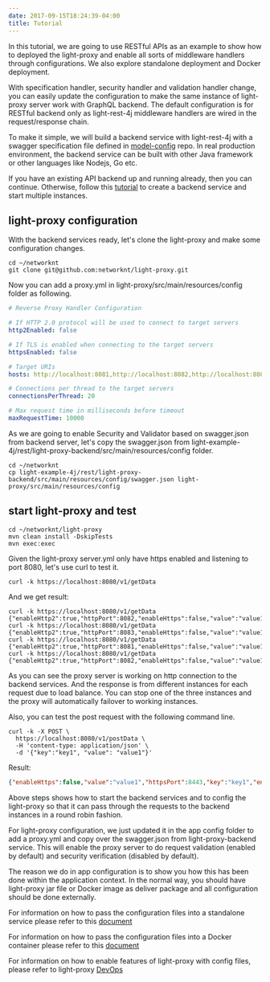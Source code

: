 ```yaml
---
date: 2017-09-15T18:24:39-04:00
title: Tutorial
---
```


In this tutorial, we are going to use RESTful APIs as an example to show how to
deployed the light-proxy and enable all sorts of middleware handlers through
configurations. We also explore standalone deployment and Docker deployment. 

With specification handler, security handler and validation handler change, you
can easily update the configuration to make the same instance of light-proxy
server work with GraphQL backend. The default configuration is for RESTful backend
only as light-rest-4j middleware handlers are wired in the request/response chain.

To make it simple, we will build a backend service with light-rest-4j with a
swagger specification file defined in [model-config](https://github.com/networknt/model-config) 
repo. In real production environment, the backend service can be built with other 
Java framework or other languages like Nodejs, Go etc.

If you have an existing API backend up and running already, then you can continue.
Otherwise, follow this
[tutorial](https://networknt.github.io/light-proxy/tutorial/backend/)
to create a backend service and start multiple instances.

## light-proxy configuration

With the backend services ready, let's clone the light-proxy and make some configuration
changes. 

```
cd ~/networknt
git clone git@github.com:networknt/light-proxy.git
```

Now you can add a proxy.yml in light-proxy/src/main/resources/config folder as following.

```yaml
# Reverse Proxy Handler Configuration

# If HTTP 2.0 protocol will be used to connect to target servers
http2Enabled: false

# If TLS is enabled when connecting to the target servers
httpsEnabled: false

# Target URIs
hosts: http://localhost:8081,http://localhost:8082,http://localhost:8083

# Connections per thread to the target servers
connectionsPerThread: 20

# Max request time in milliseconds before timeout
maxRequestTime: 10000

``` 

As we are going to enable Security and Validator based on swagger.json from backend server,
let's copy the swagger.json from light-example-4j/rest/light-proxy-backend/src/main/resources/config folder.

```
cd ~/networknt
cp light-example-4j/rest/light-proxy-backend/src/main/resources/config/swagger.json light-proxy/src/main/resources/config
```

## start light-proxy and test

```
cd ~/networknt/light-proxy
mvn clean install -DskipTests
mvn exec:exec
```

Given the light-proxy server.yml only have https enabled and listening to port 8080, let's
use curl to test it.

```
curl -k https://localhost:8080/v1/getData
```

And we get result:

```
curl -k https://localhost:8080/v1/getData
{"enableHttp2":true,"httpPort":8082,"enableHttps":false,"value":"value1","httpsPort":8443,"key":"key1"}
curl -k https://localhost:8080/v1/getData
{"enableHttp2":true,"httpPort":8083,"enableHttps":false,"value":"value1","httpsPort":8443,"key":"key1"}
curl -k https://localhost:8080/v1/getData
{"enableHttp2":true,"httpPort":8081,"enableHttps":false,"value":"value1","httpsPort":8443,"key":"key1"}
curl -k https://localhost:8080/v1/getData
{"enableHttp2":true,"httpPort":8082,"enableHttps":false,"value":"value1","httpsPort":8443,"key":"key1"}
```

As you can see the proxy server is working on http connection to the backend services. And 
the response is from different instances for each request due to load balance. You can stop 
one of the three instances and the proxy will automatically failover to working instances.

Also, you can test the post request with the following command line.

```
curl -k -X POST \
  https://localhost:8080/v1/postData \
  -H 'content-type: application/json' \
  -d '{"key":"key1", "value": "value1"}'
```

Result: 

```json
{"enableHttps":false,"value":"value1","httpsPort":8443,"key":"key1","enableHttp2":true,"httpPort":8083}s
```

Above steps shows how to start the backend services and to config the light-proxy so that it
can pass through the requests to the backend instances in a round robin fashion. 

For light-proxy configuration, we just updated it in the app config folder to add a proxy.yml 
and copy over the swagger.json from light-proxy-backend service. This will enable the proxy 
server to do request validation (enabled by default) and security verification (disabled
by default). 

The reason we do in app configuration is to show you how this has been done within the application
context. In the normal way, you should have light-proxy jar file or Docker image as deliver
package and all configuration should be done externally. 

For information on how to pass the configuration files into a standalone service please refer
to this [document]()

For information on how to pass the configuration files into a Docker container please refer
to this [document]()

For information on how to enable features of light-proxy with config files, please refer to
light-proxy [DevOps](https://networknt.github.io/light-proxy/devops/) 